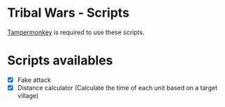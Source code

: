 # Tribal Wars - Scripts

[Tampermonkey](https://www.tampermonkey.net/) is required to use these scripts.

# Scripts availables

- [X] Fake attack
- [X] Distance calculator (Calculate the time of each unit based on a target village)
